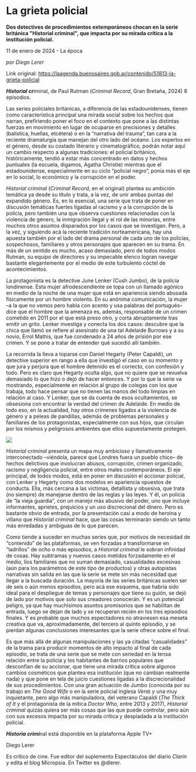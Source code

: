 # La grieta policial

**Dos detectives de procedimientos extemporáneos chocan en la serie británica "Historial criminal", que impacta por su mirada crítica a la institución policial.**

11 de enero de 2024 - La época

_por Diego Lerer_

Link original: https://laagenda.buenosaires.gob.ar/contenido/51813-la-grieta-policial



*****Historial cr*****iminal, de Paul Rutman (*Criminal Record*, Gran Bretaña, 2024) 8 episodios.




Las series policiales británicas, a diferencia de las estadounidenses, tienen como característica principal una mirada social sobre los hechos que narran, prefiriendo poner el foco en el contexto que pone a las distintas fuerzas en movimiento en lugar de ocuparse en precisiones y detalles (balística, huellas, etcétera) o en la “narrativa del trauma”, tan cara a la reciente dramaturgia que manejan del otro lado del océano. Los expertos en el género, desde su costado literario y cinematográfico, podrán notar aquí un cambio respecto a algunas tradiciones: el policial británico, históricamente, tendió a estar más concentrado en datos y hechos puntuales (la escuela, digamos, Agatha Christie) mientras que el estadounidense, especialmente en su ciclo “policial negro”, ponía más el eje en lo social, lo económico y la corrupción en el poder.




*Historial criminal* (*Criminal Record*, en el original) plantea su ambición temática ya desde su título y trata, a la vez, de unir ambas puntas del expandido género. Es, en lo esencial, una serie que trata de poner en discusión temáticas fuertes ligadas al racismo y a la corrupción de la policia, pero también una que observa cuestiones relacionadas con la violencia de género, la inmigración ilegal y el rol de las minorías, entre muchos otros asuntos disparados por los casos que se investigan. Pero, a la vez, y siguiendo acá la reciente tradición norteamericana, hay una apuesta también por el lado del drama personal de cada uno de los policías, sospechosos, familiares y otros personajes que aparecen en su trama. En más de un sentido es mucho, acaso demasiado, pero de todos modos Rutman, su equipo de directores y su impecable elenco logran navegar bastante elegantemente por el medio de este turbulento cóctel de acontecimientos.




La protagonista es la detective June Lenker (Cush Jumbo), de la policía londinense. Esta mujer afrodescendiente se topa con un llamado agónico en medio de la noche de una mujer que está en apariencia siendo abusada físicamente por un hombre violento. En su anónima comunicación, la mujer –a la que no vemos pero habla con acento y usa palabras del portugués– dice que el hombre que la amenaza es, además, responsable de un crimen cometido en 2011 por el que está preso otro, y corta abruptamente tras emitir un grito. Lenker investiga y conecta los dos casos: descubre que la chica que llamó se refiere al asesinato de una tal Adelaide Burrows y a su novio, Errol Mathis, que fue condenado a 24 años de prisión por ese crimen. Y se pone a tratar de entender qué sucedió allí también.




La recorrida la lleva a toparse con Daniel Hegarty (Peter Capaldi), un detective superior en rango a ella que investigó el caso en su momento y que jura y perjura que el hombre detenido es el correcto, con confesión y todo. Pero es claro que Hegarty oculta algo, que no quiere que se revuelva demasiado lo que hizo o dejó de hacer entonces. Y por lo que la serie va mostrando, especialmente en relación al grupo de colegas con los que trabaja, todo hace pensar que no tienen las manos del todo limpias en relación al caso. Y Lenker, que se da cuenta de esos ocultamientos, se obsesiona con encontrar la verdad del crimen de Adelaide. En medio de todo eso, en la actualidad, hay otros crímenes ligados a la violencia de género y a peleas de pandillas, además de problemas personales y familiares de los protagonistas, especialmente con sus hijos, que circulan por los mismos y peligrosos ambientes que ellos supuestamente protegen.




![](https://cdn.feater.me/files/images/3403011/252b3de9-9e88-44ee-96ba-a7c445549481.jpg)




*Historial criminal* presenta un mapa muy ambicioso y llamativamente interconectado –viéndola, parece que Londres fuera un pueblo chico– de hechos delictivos que involucran abusos, corrupción, crimen organizado, racismo y negligencia policial, entre otros males contemporáneos. El eje principal, de todos modos, está en poner en discusión el accionar policial, con Lenker y Hegarty como dos modelos en apariencia opuestos de conducta. Ella, más cercana a las víctimas, detallista y obsesiva, que trata (no siempre) de manejarse dentro de las reglas y las leyes. Y él, un policía de “la vieja guardia”, con un manejo más abusivo del poder, uno que incluye informantes, aprietes, prejuicios y un uso discrecional del dinero. Pero es bastante obvio de entrada, por la presentación casi a modo de heroína y villano que *Historial criminal* hace, que las cosas terminarán siendo un tanto más enredadas y ambiguas de lo que parecen.




Como tiende a suceder en muchas series que, por motivos de necesidad de “contenido” de las plataformas, se ven forzadas a transformarse en “ladrillos” de ocho o más episodios, a *Historial criminal* le sobran infinidad de cosas. Hay subtramas y nuevos casos metidos forzadamente en el medio, líos familiares que no suman demasiado, casualidades excesivas (aún para los parámetros de este tipo de productos) y otras autopistas narrativas sin salida en las que la serie se mete sin más necesidad que llegar a la buscada duración. La mayoría de las series británicas suelen ser de seis o aún menos episodios, pero acá ese esquema, que habría sido ideal para el despliegue de temas y personajes que tiene su guión, se dejó de lado por motivos que solo sus creadores conocerán. Y es un potencial peligro, ya que hay muchísimos asuntos promisorios que se habilitan de entrada, luego se dejan de lado y se recuperan recién en los tres episodios finales. Y es probable que muchos espectadores no atraviesen esa meseta creativa que va, aproximadamente, del tercero al quinto episodio, y se pierdan algunas conclusiones interesantes que la serie ofrece sobre el final.




Es que más allá de algunas manipulaciones y las ya citadas “casualidades” de la trama para producir momentos de alto impacto al final de cada episodio, se trata de una serie que se mete con seriedad en la tensa relación entre la policía y los habitantes de barrios populares que desconfían de su accionar, que tiene una mirada crítica sobre algunos cambios cosméticos que plantea esa institución (que no cambian realmente nada) y que pone en tela de juicio cuestiones ligadas a la discrecionalidad de sus procedimientos. Con una gran actuación de Jumbo (conocida por su trabajo en *The Good Wife* o en la serie policial inglesa *Vera*) y una muy inquietante, pero algo más manipuladora, del veterano Capaldi (*The Thick of It* y el protagonista de la mítica *Doctor Who*, entre 2013 y 2017), *Historial criminal* quizás quiera ser más cosas que las que puede controlar, pero aún con sus excesos impacta por su mirada crítica y despiadada a la institución policial.




***Historia crimi***nal está disponible en la plataforma Apple TV+




Diego Lerer




Es crítico de cine. Fue editor del suplemento Espectáculos del diario *Clarín* y edita el blog Micropsia. En Twitter es @dlerer.



